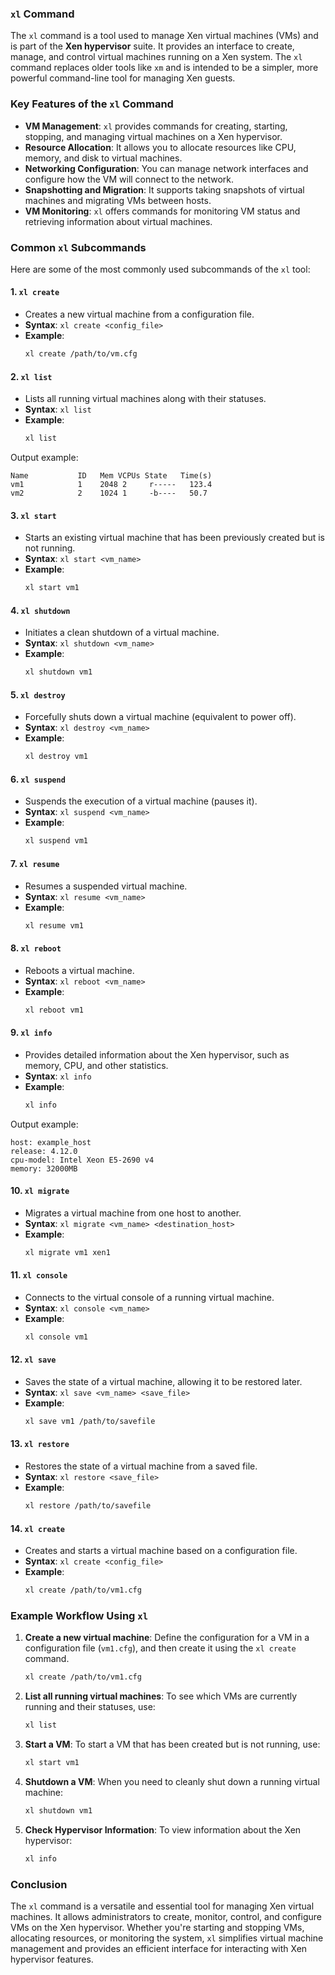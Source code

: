### **`xl` Command**

The `xl` command is a tool used to manage Xen virtual machines (VMs) and is part of the **Xen hypervisor** suite. It provides an interface to create, manage, and control virtual machines running on a Xen system. The `xl` command replaces older tools like `xm` and is intended to be a simpler, more powerful command-line tool for managing Xen guests.

### **Key Features of the `xl` Command**

- **VM Management**: `xl` provides commands for creating, starting, stopping, and managing virtual machines on a Xen hypervisor.
- **Resource Allocation**: It allows you to allocate resources like CPU, memory, and disk to virtual machines.
- **Networking Configuration**: You can manage network interfaces and configure how the VM will connect to the network.
- **Snapshotting and Migration**: It supports taking snapshots of virtual machines and migrating VMs between hosts.
- **VM Monitoring**: `xl` offers commands for monitoring VM status and retrieving information about virtual machines.

### **Common `xl` Subcommands**

Here are some of the most commonly used subcommands of the `xl` tool:

#### 1. **`xl create`**
   - Creates a new virtual machine from a configuration file.
   - **Syntax**: `xl create <config_file>`
   - **Example**:
     ```bash
     xl create /path/to/vm.cfg
     ```

#### 2. **`xl list`**
   - Lists all running virtual machines along with their statuses.
   - **Syntax**: `xl list`
   - **Example**:
     ```bash
     xl list
     ```

   Output example:
   ```
   Name           ID   Mem VCPUs State   Time(s)
   vm1            1    2048 2     r-----   123.4
   vm2            2    1024 1     -b----   50.7
   ```

#### 3. **`xl start`**
   - Starts an existing virtual machine that has been previously created but is not running.
   - **Syntax**: `xl start <vm_name>`
   - **Example**:
     ```bash
     xl start vm1
     ```

#### 4. **`xl shutdown`**
   - Initiates a clean shutdown of a virtual machine.
   - **Syntax**: `xl shutdown <vm_name>`
   - **Example**:
     ```bash
     xl shutdown vm1
     ```

#### 5. **`xl destroy`**
   - Forcefully shuts down a virtual machine (equivalent to power off).
   - **Syntax**: `xl destroy <vm_name>`
   - **Example**:
     ```bash
     xl destroy vm1
     ```

#### 6. **`xl suspend`**
   - Suspends the execution of a virtual machine (pauses it).
   - **Syntax**: `xl suspend <vm_name>`
   - **Example**:
     ```bash
     xl suspend vm1
     ```

#### 7. **`xl resume`**
   - Resumes a suspended virtual machine.
   - **Syntax**: `xl resume <vm_name>`
   - **Example**:
     ```bash
     xl resume vm1
     ```

#### 8. **`xl reboot`**
   - Reboots a virtual machine.
   - **Syntax**: `xl reboot <vm_name>`
   - **Example**:
     ```bash
     xl reboot vm1
     ```

#### 9. **`xl info`**
   - Provides detailed information about the Xen hypervisor, such as memory, CPU, and other statistics.
   - **Syntax**: `xl info`
   - **Example**:
     ```bash
     xl info
     ```

   Output example:
   ```
   host: example_host
   release: 4.12.0
   cpu-model: Intel Xeon E5-2690 v4
   memory: 32000MB
   ```

#### 10. **`xl migrate`**
   - Migrates a virtual machine from one host to another.
   - **Syntax**: `xl migrate <vm_name> <destination_host>`
   - **Example**:
     ```bash
     xl migrate vm1 xen1
     ```

#### 11. **`xl console`**
   - Connects to the virtual console of a running virtual machine.
   - **Syntax**: `xl console <vm_name>`
   - **Example**:
     ```bash
     xl console vm1
     ```

#### 12. **`xl save`**
   - Saves the state of a virtual machine, allowing it to be restored later.
   - **Syntax**: `xl save <vm_name> <save_file>`
   - **Example**:
     ```bash
     xl save vm1 /path/to/savefile
     ```

#### 13. **`xl restore`**
   - Restores the state of a virtual machine from a saved file.
   - **Syntax**: `xl restore <save_file>`
   - **Example**:
     ```bash
     xl restore /path/to/savefile
     ```

#### 14. **`xl create`**
   - Creates and starts a virtual machine based on a configuration file.
   - **Syntax**: `xl create <config_file>`
   - **Example**:
     ```bash
     xl create /path/to/vm1.cfg
     ```

### **Example Workflow Using `xl`**

1. **Create a new virtual machine**: Define the configuration for a VM in a configuration file (`vm1.cfg`), and then create it using the `xl create` command.
   ```bash
   xl create /path/to/vm1.cfg
   ```

2. **List all running virtual machines**: To see which VMs are currently running and their statuses, use:
   ```bash
   xl list
   ```

3. **Start a VM**: To start a VM that has been created but is not running, use:
   ```bash
   xl start vm1
   ```

4. **Shutdown a VM**: When you need to cleanly shut down a running virtual machine:
   ```bash
   xl shutdown vm1
   ```

5. **Check Hypervisor Information**: To view information about the Xen hypervisor:
   ```bash
   xl info
   ```

### **Conclusion**

The `xl` command is a versatile and essential tool for managing Xen virtual machines. It allows administrators to create, monitor, control, and configure VMs on the Xen hypervisor. Whether you're starting and stopping VMs, allocating resources, or monitoring the system, `xl` simplifies virtual machine management and provides an efficient interface for interacting with Xen hypervisor features.
